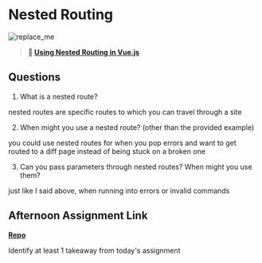 # Nested Routing

![replace_me](https://codeworks.blob.core.windows.net/public/assets/img/illustrations/placeholder.svg)

> **📖 [Using Nested Routing in Vue.js](https://codeworksacademy.com/fs-student-guide/resources/wk6/04-Child-Routes)**

## Questions

1. What is a nested route?

nested routes are specific routes to which you can travel through a site

2. When might you use a nested route? (other than the provided example)

you could use nested routes for when you pop errors and want to get routed to a diff page instead of being stuck on a broken one

3. Can you pass parameters through nested routes? When might you use them?

just like I said above, when running into errors or invalid commands

## Afternoon Assignment Link

**[Repo](https://github.com/JonathonMcNamara/<ASSIGNMENT_REPO>)**

Identify at least 1 takeaway from today's assignment

